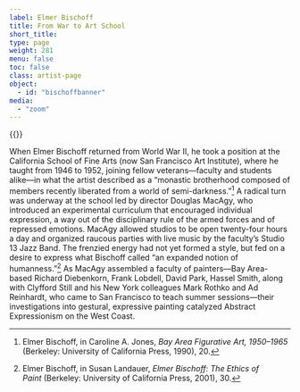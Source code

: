 ```yaml
---
label: Elmer Bischoff
title: From War to Art School
short_title:
type: page
weight: 281
menu: false
toc: false
class: artist-page
object:
  - id: "bischoffbanner"
media:
  - "zoom"
---
```

{{<q-figure id="bischoffbanner">}}

When Elmer Bischoff returned from World War II, he took a position at the California School of Fine Arts (now San Francisco Art Institute), where he taught from 1946 to 1952, joining fellow veterans—faculty and students alike—in what the artist described as a “monastic brotherhood composed of members recently liberated from a world of semi-darkness.”[^1] A radical turn was underway at the school led by director Douglas MacAgy, who introduced an experimental curriculum that encouraged individual expression, a way out of the disciplinary rule of the armed forces and of repressed emotions. MacAgy allowed studios to be open twenty-four hours a day and organized raucous parties with live music by the faculty’s Studio 13 Jazz Band. The frenzied energy had not yet formed a style, but fed on a desire to express what Bischoff called “an expanded notion of humanness.”[^2] As MacAgy assembled a faculty of painters—Bay Area-based Richard Diebenkorn, Frank Lobdell, David Park, Hassel Smith, along with Clyfford Still and his New York colleagues Mark Rothko and Ad Reinhardt, who came to San Francisco to teach summer sessions—their investigations into gestural, expressive painting catalyzed Abstract Expressionism on the West Coast.

[^1]: Elmer Bischoff, in Caroline A. Jones, *Bay Area Figurative Art, 1950–1965* (Berkeley: University of California Press, 1990), 20.

[^2]: Elmer Bischoff, in Susan Landauer, *Elmer Bischoff: The Ethics of Paint* (Berkeley: University of California Press, 2001), 30.
